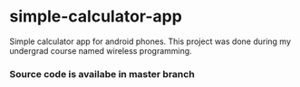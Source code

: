 # simple-calculator-app
Simple calculator app for android phones. This project was done during my undergrad course named wireless programming.
<h3> Source code is availabe in master branch</h3>
